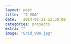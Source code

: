 ```yaml
---
layout: post
title:  "2 VOA"
date:   2014-01-21 12:30:00
categories: projects
extra: ""
image: "Grid_VOA.jpg"
---
```

